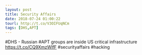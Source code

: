 ```yaml
---
layout: post
title: Security Affairs
date: 2018-07-24 01:00:22
tourl: http://t.co/V3OIFUqNCm
tags: [DHS,APT]
---
```

#DHS - Russian #APT groups are inside US critical infrastructure
https://t.co/CQ9XmzWlfF
#securityaffairs #hacking